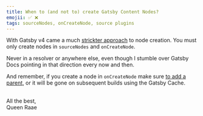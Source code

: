 ```yaml
---
title: When to (and not to) create Gatsby Content Nodes?
emojii: ✅ ❌
tags: sourceNodes, onCreateNode, source plugins
---
```


With Gatsby v4 came a much [strickter approach](https://www.gatsbyjs.com/docs/reference/release-notes/migrating-source-plugin-from-v3-to-v4/#2-data-mutations-need-to-happen-during-sourcenodes-or-oncreatenode) to node creation. You must only create nodes in `sourceNodes` and `onCreateNode`.

Never in a resolver or anywhere else, even though I stumble over Gatsby Docs pointing in that direction every now and then.

And remember, if you create a node in `onCreateNode` make sure [to add a parent](/2022-04-01-parent-id/), or it will be gone on subsequent builds using the Gatsby Cache.

&nbsp;  
All the best,  
Queen Raae
